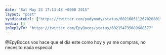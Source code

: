 ```yaml
---
date: "Sat May 23 17:13:48 +0000 2015"
layout: "post"
syndicateUrl: ["https://twitter.com/pudymody/status/602160511267020801"]
media: []
inReplyTo: "https://twitter.com/EpyBocos/status/602154735089688577"
---
```

@EpyBocos vos hace que el dia este como hoy y ya me compras, no necesito nada especial